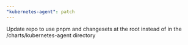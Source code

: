 ```yaml
---
"kubernetes-agent": patch
---
```


Update repo to use pnpm and changesets at the root instead of in the /charts/kubernetes-agent directory
